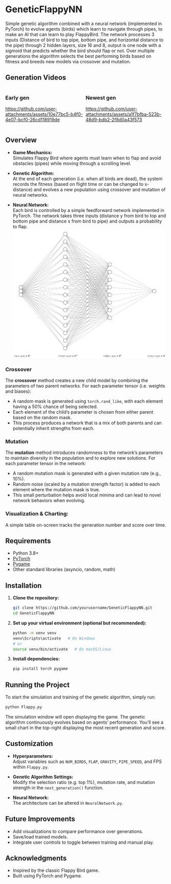 # GeneticFlappyNN

Simple genetic algorithm combined with a neural network (implemented in PyTorch) to evolve agents (birds) which learn to navigate through pipes, to make an AI that can learn to play FlappyBird. The network processes 3 inputs (Distance of bird to top pipe, bottom pipe, and horizontal distance to the pipe) through 2 hidden layers, size 16 and 8, output is one node with a sigmoid that predicts whether the bird should flap or not. Over multiple generations the algorithm selects the best performing birds based on fitness and breeds new models via crossover and mutation.

## Generation Videos

<div style="display: flex; justify-content: space-around; align-items: flex-start;">
  <div>
    <h3>Early gen</h3>
    

https://github.com/user-attachments/assets/10e77bc5-b4f0-4e07-bcf0-26cd118919de


  </div>
  <div>
    <h3>Newest gen</h3>
    

https://github.com/user-attachments/assets/a1f7bfba-523b-48d9-bdb2-2f8d0a43f573


  </div>
</div>

## Overview

- **Game Mechanics:**  
  Simulates Flappy Bird where agents must learn when to flap and avoid obstacles (pipes) while moving through a scrolling level.
  
- **Genetic Algorithm:**  
  At the end of each generation (i.e. when all birds are dead), the system records the fitness (based on flight time or can be changed to x-distance) and evolves a new population using crossover and mutation of neural networks.

- **Neural Network:**  
  Each bird is controlled by a simple feedforward network implemented in PyTorch. The network takes three inputs (distance y from bird to top and bottom pipe and distance x from bird to pipe) and outputs a probability to flap.
  <img src="images/NN.png">

### Crossover
The **crossover** method creates a new child model by combining the parameters of two parent networks. For each parameter tensor (i.e. weights and biases):

- A random mask is generated using `torch.rand_like`, with each element having a 50% chance of being selected.
- Each element of the child’s parameter is chosen from either parent based on the random mask.
- This process produces a network that is a mix of both parents and can potentially inherit strengths from each.

### Mutation
The **mutation** method introduces randomness to the network’s parameters to maintain diversity in the population and to explore new solutions. For each parameter tensor in the network:

- A random mutation mask is generated with a given mutation rate (e.g., 10%).
- Random noise (scaled by a mutation strength factor) is added to each element where the mutation mask is true.
- This small perturbation helps avoid local minima and can lead to novel network behaviors when evolving.



### Visualization & Charting:
  A simple table on-screen tracks the generation number and score over time.

## Requirements

- Python 3.8+
- [PyTorch](https://pytorch.org/get-started/locally/)
- [Pygame](https://www.pygame.org/)
- Other standard libraries (asyncio, random, math)

## Installation

1. **Clone the repository:**
   ```sh
   git clone https://github.com/yourusername/GeneticFlappyNN.git
   cd GeneticFlappyNN
   ```

2. **Set up your virtual environment (optional but recommended):**
   ```sh
   python -m venv venv
   venv\Scripts\activate   # On Windows
   # or
   source venv/bin/activate   # On macOS/Linux
   ```

3. **Install dependencies:**
   ```sh
   pip install torch pygame
   ```

## Running the Project

To start the simulation and training of the genetic algorithm, simply run:

```sh
python Flappy.py
```

The simulation window will open displaying the game. The genetic algorithm continuously evolves based on agents’ performance. You’ll see a small chart in the top-right displaying the most recent generation and score.

## Customization

- **Hyperparameters:**  
  Adjust variables such as `NUM_BIRDS`, `FLAP`, `GRAVITY`, `PIPE_SPEED`, and FPS within `Flappy.py`.

- **Genetic Algorithm Settings:**  
  Modify the selection ratio (e.g. top 1%), mutation rate, and mutation strength in the `next_generation()` function.

- **Neural Network:**  
  The architecture can be altered in `NeuralNetwork.py`.

## Future Improvements

- Add visualizations to compare performance over generations.
- Save/load trained models.
- Integrate user controls to toggle between training and manual play.

## Acknowledgments

- Inspired by the classic Flappy Bird game.
- Built using PyTorch and Pygame.
